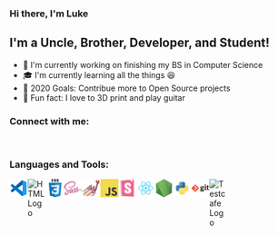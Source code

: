### Hi there, I'm Luke

## I'm a Uncle, Brother, Developer, and Student!

- :tada: I'm currently working on finishing my BS in Computer Science
- :mortar_board: I'm currently learning all the things :laughing:
- :floppy_disk: 2020 Goals: Contribue more to Open Source projects
- :ghost: Fun fact: I love to 3D print and play guitar

### Connect with me:

<br />

### Languages and Tools:

<!-- ![vscode Logo](https://cdn.jsdelivr.net/npm/simple-icons@v3/icons/visualstudiocode.svg#vscode)
<style>
    img[src*="vscode"]{
    width: 32px;
    height: 32px;
    filter: invert(36%) sepia(99%) saturate(1853%) hue-rotate(182deg) brightness(84%) contrast(101%);
    }
</style> -->

<img align="left" width="32" alt="Visule Studio Code Logo" src="https://raw.githubusercontent.com/vscode-icons/vscode-icons/72101ee333eca9219ac9a7c14d4834eef8e4c64b/icons/file_type_vscode.svg" />
<img align="left" width="32" alt="HTML Logo" src="https://raw.githubusercontent.com/actions/starter-workflows/02575c8e9159c78274a58f650ebfb94d44038029/icons/html.svg" />
<img align="left" width="32" alt="CSS Logo" src="https://raw.githubusercontent.com/github/explore/80688e429a7d4ef2fca1e82350fe8e3517d3494d/topics/css/css.png"/>
<img align="left" width="32" alt="SASS Logo" src="https://raw.githubusercontent.com/github/explore/80688e429a7d4ef2fca1e82350fe8e3517d3494d/topics/sass/sass.png"/>
<img align="left" width="32" alt="Styled Components Logo" src="https://raw.githubusercontent.com/vscode-icons/vscode-icons/72101ee333eca9219ac9a7c14d4834eef8e4c64b/icons/file_type_styled.svg"/>
<img align="left" width="32" alt="Javascript Logo" src="https://raw.githubusercontent.com/github/explore/80688e429a7d4ef2fca1e82350fe8e3517d3494d/topics/javascript/javascript.png"/>
<img align="left" width="32" alt="Storybook Logo" src="https://raw.githubusercontent.com/github/explore/80688e429a7d4ef2fca1e82350fe8e3517d3494d/topics/storybook/storybook.png" />
<img align="left" height="32" widht="32" alt="React Logo" src="https://raw.githubusercontent.com/github/explore/80688e429a7d4ef2fca1e82350fe8e3517d3494d/topics/react/react.png" />
<img align="left" width="32" alt="Node Logo" src="https://raw.githubusercontent.com/github/explore/80688e429a7d4ef2fca1e82350fe8e3517d3494d/topics/nodejs/nodejs.png" />
<img align="left" width="32" alt="Python Logo" src="https://raw.githubusercontent.com/github/explore/80688e429a7d4ef2fca1e82350fe8e3517d3494d/topics/python/python.png" />
<img align="left" width="32" alt="Git Logo" src="https://raw.githubusercontent.com/devicons/devicon/0d6c64dbbf311879f7d563bfc3ccf559f9ed111c/icons/git/git-original-wordmark.svg" />
<img align="left" width="32" alt="Testcafe Logo" alt="https://raw.githubusercontent.com/bestofjs/bestofjs-webui/57155afee1a6a5363fccb69225fcf6a5bd093365/public/logos/testcafe.svg" />
